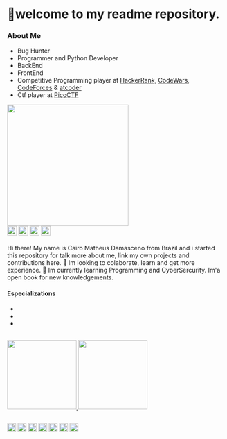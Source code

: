 # 👋welcome to my readme repository.
### About Me

- Bug Hunter
- Programmer and Python Developer
- BackEnd
- FrontEnd
- Competitive Programming player at <a href="https://www.hackerrank.com/matheusreisd?h_r=internal-search&hr_r=1">HackerRank</a>, <a href="https://www.codewars.com/users/matheusreisd">CodeWars</a>, <a href="https://codeforces.com/profile/caiteteuz">CodeForces</a> & <a href="https://atcoder.jp/">atcoder</a>
- Ctf player at <a href="https://picoctf.org/">PicoCTF</a>

[comment]: <> (GIF_OF_MY_FAVORITE_MOVIE_OR_ANIME_)
<div>
<img height="280em" src="https://github.com/matheusreisd/matheusreisd/blob/main/profile_assets/giphy1.gif">
</div>

[comment]: <> (SOCIAL)
<div style="display: inline_block">
<a href="https://mail.google.com/mail/u/0/#inbox?compose=CllgCHrhTrrkcsjcKWlchvpdjMjWWlhRWGbNhVwLqPsrlXPfVktnMhrpTVPlvxLlKTRCSKjNdwL"><img align="center" alt="matheus.reis344512@gmail.com" height=22" src="https://img.shields.io/badge/Gmail-D14836?style=for-the-badge&logo=gmail&logoColor=white"></a>
<a href="https://www.linkedin.com/in/cairo-matheus-5a5539205/"><img align="center" height=22" src="https://img.shields.io/badge/LinkedIn-0077B5?style=for-the-badge&logo=linkedin&logoColor=white"></a>
<a href="#"><img align="center" height=22" src="https://img.shields.io/badge/Reddit-FF4500?style=for-the-badge&logo=reddit&logoColor=white"></a>
<a href="https://github.com/matheusreisd"><img align="center" alt="https://github.com/matheusreisd" height=22" src="https://img.shields.io/badge/GitHub-100000?style=for-the-badge&logo=github&logoColor=white"></a>
</div>

####
Hi there! My name is Cairo Matheus Damasceno from Brazil
and i started this repository for talk more about me, link
my own projects and contributions here. 👀 Im looking to colaborate,
learn and get more experience. 🌱 Im currently learning Programming
and CyberSercurity. Im'a open book for new knowledgements.

#### Especializations

-
-
-

##

[comment]: <> (STATUS)
<div>
<a href="https://github.com/matheusreisd/matheusreisd">
<img height="160em" src="https://github-readme-stats.vercel.app/api?username=matheusreisd&count_private=true&theme=dark">
<img height="160em" src="https://github-readme-stats.vercel.app/api/top-langs/?username=matheusreisd&layout=compact&theme=dark">
</div>

##
[comment]: <> (BADGES)
<div style="display: inline_block">
<a href="#"><img align="center" height=20" src="https://img.shields.io/badge/Windows-0078D6?style=for-the-badge&logo=windows&logoColor=white"></a>
<a href="#"><img align="center" height=20" src="https://img.shields.io/badge/Arch_Linux-1793D1?style=for-the-badge&logo=arch-linux&logoColor=white"></a>
<a href="#"><img align="center" height=20" src="https://img.shields.io/badge/Python-14354C?style=for-the-badge&logo=python&logoColor=white"></a>
<a href="#"><img align="center" height=20" src="https://img.shields.io/badge/Flask-000000?style=for-the-badge&logo=flask&logoColor=white"></a>
<a href="#"><img align="center" height=20" src="https://img.shields.io/badge/Django-092E20?style=for-the-badge&logo=django&logoColor=white"></a>
<a href="#"><img align="center" height=20" src="https://img.shields.io/badge/SQLite-07405E?style=for-the-badge&logo=sqlite&logoColor=white"></a>
<a href="#"><img align="center" height=20" src="https://img.shields.io/badge/MySQL-00000F?style=for-the-badge&logo=mysql&logoColor=white"></a>
</div>
  
##
[comment]: <> (PINNED)
  
